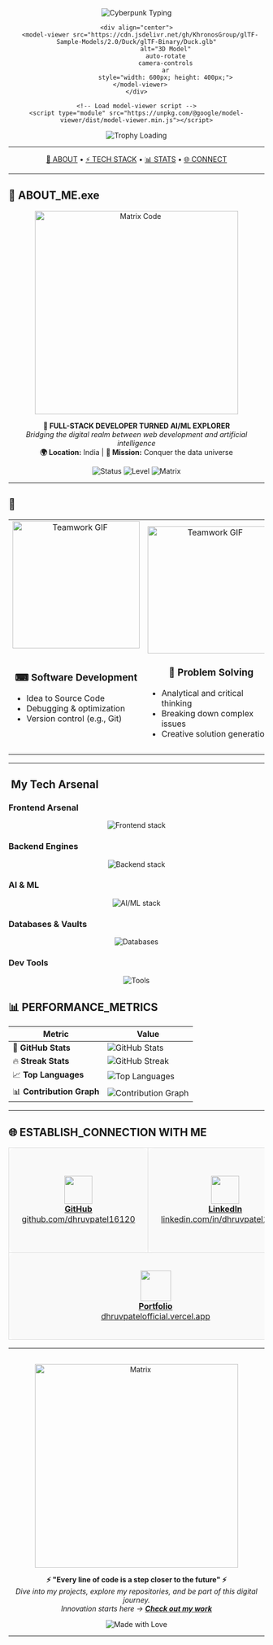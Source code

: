 <div align="center">
  <!-- Cyberpunk Header with Glowing Text -->
  <img src="https://readme-typing-svg.demolab.com?font=Orbitron&size=30&pause=1000&color=00FFFF&width=600&height=80&lines=SYSTEM_INITIALIZED;NEURAL_NETWORK_ACTIVE;WELCOME_TO_THE_MATRIX;ENTER_DHRUV_PATEL_16120.exe" alt="Cyberpunk Typing" />
  
  <!-- 3D Model Viewer -->
    <div align="center">
      <model-viewer src="https://cdn.jsdelivr.net/gh/KhronosGroup/glTF-Sample-Models/2.0/Duck/glTF-Binary/Duck.glb"
                    alt="3D Model"
                    auto-rotate
                    camera-controls
                    ar
                    style="width: 600px; height: 400px;">
      </model-viewer>
    </div>

    <!-- Load model-viewer script -->
    <script type="module" src="https://unpkg.com/@google/model-viewer/dist/model-viewer.min.js"></script>

  <!-- Fallback Trophy Display -->
  <p align="center">
    <img src="https://img.shields.io/badge/GitHub%20Profile%20Trophy-🏆%20Loading...-00FFFF?style=for-the-badge&logo=github&logoColor=white" alt="Trophy Loading"/>
  </p>
</div>

---

<!-- Cyberpunk Navigation Bar -->
<p align="center">
  <a href="#about">🔮 ABOUT</a> • 
  <a href="#tech">⚡ TECH STACK</a> • 
  <a href="#stats">📊 STATS</a> • 
  <a href="#contact">🌐 CONNECT</a>
</p>

---

<!-- About Section with Sci-Fi Styling -->
<a name="about"></a>
## 🔮 ABOUT_ME.exe

<p align="center">
  <img src="https://media.giphy.com/media/26tn33aiTi1jkl0H6/giphy.gif" width="400" alt="Matrix Code"/>
</p>

<p align="center">
  <strong>🚀 FULL-STACK DEVELOPER TURNED AI/ML EXPLORER</strong><br/>
  <em>Bridging the digital realm between web development and artificial intelligence</em><br/>
  <strong>🌍 Location:</strong> India | <strong>🎯 Mission:</strong> Conquer the data universe
</p>

<!-- Animated Status Badge -->
<p align="center">
  <img src="https://img.shields.io/badge/Status-ONLINE-brightgreen?style=for-the-badge&logo=matrix&logoColor=00ff00" alt="Status"/>
  <img src="https://img.shields.io/badge/Level-99%20Hacker-blue?style=for-the-badge&logo=github&logoColor=white" alt="Level"/>
  <img src="https://img.shields.io/badge/Matrix-Connected-00ffff?style=for-the-badge&logo=terminal&logoColor=black" alt="Matrix"/>
</p>

---

## 🌟 

<table align="center">
  <tr>
    <!-- First GIF + Soft Skills -->
    <td align="center" width="33%">
      <img src="https://media3.giphy.com/media/v1.Y2lkPTc5MGI3NjExZjJ6emFkZ29oczU1MHVhbG03MHBndDYzOWRpNm0zcGg2c2d2N2U5YiZlcD12MV9pbnRlcm5hbF9naWZfYnlfaWQmY3Q9Zw/pbIavlMZE7TkcVriMM/giphy.gif" width="250" alt="Teamwork GIF"/>
      <br/><br/>
      <h3><strong>⌨ Software Development</strong></h3> 
      <ul align="left">
         <li>Idea to Source Code</li>
         <li>Debugging & optimization</li>
         <li>Version control (e.g., Git)</li>
      </ul>
      <br></br>
    </td> 
     <td align="center" width="34%">
      <img src="https://media0.giphy.com/media/v1.Y2lkPTc5MGI3NjExZmk5ZjFycnQ0OW90MGg2NHVuZnZjcmFwaTgzeXkxYW1lOXpqanE5byZlcD12MV9pbnRlcm5hbF9naWZfYnlfaWQmY3Q9Zw/gRl82JKtOdzDr3m43F/giphy.gif" width="250" alt="Teamwork GIF"/>
      <h3><strong>🧠 Problem Solving</strong></h3> 
      <ul align="left">
         <li>Analytical and critical thinking</li>
        <li>Breaking down complex issues</li>
        <li>Creative solution generation</li>
      </ul>
    </td>
     <td align="center" width="33%">
      <img src="https://media3.giphy.com/media/v1.Y2lkPTc5MGI3NjExdHBjMmsxNG1nd3Z3OTdiZGRyaXk4eDI1bWk5cXNvaHRyYWV4N2s2NSZlcD12MV9pbnRlcm5hbF9naWZfYnlfaWQmY3Q9Zw/YlnvMD9xkDrCu0cdip/giphy.gif" width="250" alt="Teamwork GIF"/>
      <br/><br/>
      <h3><strong>⌨ Software Development</strong></h3> 
      <ul align="left">
        <li>Active listening & clear communication</li>
        <li>Thriving in group projects</li>
        <li>Helping peers grow together</li>
      </ul>
    </td>
  </tr>
</table>

---
<a name="tech"></a>
## ​ My Tech Arsenal

###  Frontend Arsenal  
<p align="center">
<img src="https://skillicons.dev/icons?i=nextjs,react,typescript,tailwind,html,css&theme=dark" alt="Frontend stack" />
</p>

###  Backend Engines  
<p align="center">
<img src="https://skillicons.dev/icons?i=nodejs,python,django,firebase&theme=dark" alt="Backend stack" />
</p>

###  AI & ML  
<p align="center">
<img src="https://skillicons.dev/icons?i=tensorflow,pytorch,streamlit,openai&theme=dark" alt="AI/ML stack" />
</p>

###  Databases & Vaults  
<p align="center">
<img src="https://skillicons.dev/icons?i=postgresql,mysql,sqlite,mongodb&theme=dark" alt="Databases" />
</p>

###  Dev Tools  
<p align="center">
<img src="https://skillicons.dev/icons?i=git,github,vscode,cursor,linux&theme=dark" alt="Tools" />
</p>


<!-- Statistics Section with Animated Cards -->
<a name="stats"></a>
## 📊 PERFORMANCE_METRICS

<p align="center">

| **Metric** | **Value** |
|------------|-----------|
| 🚀 **GitHub Stats** | ![GitHub Stats](https://github-readme-stats.vercel.app/api?username=dhruvpatel16120&show_icons=true&theme=radical&hide_border=true&bg_color=0D1117&title_color=00FFFF&text_color=FFFFFF&icon_color=FF00FF) | 
| 🔥 **Streak Stats** | ![GitHub Streak](https://github-readme-streak-stats.herokuapp.com/?user=dhruvpatel16120&theme=radical&hide_border=true&background=0D1117&stroke=00FFFF&ring=FF00FF&fire=FF6B6B&currStreakNum=FFFFFF&sideNums=00FFFF&currStreakLabel=FF00FF&sideLabels=FF6B6B) |
| 📈 **Top Languages** | ![Top Languages](https://github-readme-stats.vercel.app/api/top-langs/?username=dhruvpatel16120&layout=compact&theme=radical&hide_border=true&bg_color=0D1117&title_color=00FFFF&text_color=FFFFFF&langs_count=8) | 
| 📊 **Contribution Graph** | ![Contribution Graph](https://github-readme-activity-graph.vercel.app/graph?username=dhruvpatel16120&theme=react-dark&hide_border=true&bg_color=0D1117&color=00FFFF&line=FF00FF&point=FF6B6B) |

</p>

---

<!-- Contact Section with Sci-Fi Elements -->
<a name="contact"></a>
## 🌐 ESTABLISH_CONNECTION WITH ME
<div align="center">

<table cellspacing="70">
  <tr>
    <td align="center" width="220px" style="border:1px solid #ddd; padding:25px; border-radius:12px; background:#f9f9f9;">
      <a href="https://github.com/dhruvpatel16120">
        <img src="https://cdn.jsdelivr.net/gh/devicons/devicon@latest/icons/github/github-original.svg" width="55" height="55"/><br/>
        <b>GitHub</b><br/>
        github.com/dhruvpatel16120
      </a>
    </td>
    <td align="center" width="220px" style="border:1px solid #ddd; padding:25px; border-radius:12px; background:#f9f9f9;">
      <a href="https://www.linkedin.com/in/dhruvpatel16120/">
        <img src="https://cdn.jsdelivr.net/gh/devicons/devicon@latest/icons/linkedin/linkedin-original.svg" width="55" height="55"/><br/>
        <b>LinkedIn</b><br/>
        linkedin.com/in/dhruvpatel16120
      </a>
    </td>
    <td align="center" width="220px" style="border:1px solid #ddd; padding:55px; border-radius:12px; background:#f9f9f9;">
      <a href="https://instagram.com/dhruv_patel_16120">
        <img src="https://cdn.simpleicons.org/instagram/E4405F" width="55" height="55"/><br/>
        <b>Instagram</b><br/>
        instagram.com/dhruv_patel_16120
      </a>
    </td>
  </tr>
  <tr>
    <td align="center" colspan="2" width="440px" style="border:1px solid #ddd; padding:35px; border-radius:12px; background:#f9f9f9;">
      <a href="https://dhruvpatelofficial.vercel.app/">
        <img src="https://dhruvpatelofficial.vercel.app/logo2.png" width="60" height="60"/><br/>
        <b>Portfolio</b><br/>
        dhruvpatelofficial.vercel.app
      </a>
    </td>
    <td align="center" width="220px" style="border:1px solid #ddd; padding:35px; border-radius:12px; background:#f9f9f9;">
      <a href="mailto:dhruvpatel16120@gmail.com">
        <img src="https://cdn.simpleicons.org/gmail/EA4335" width="60" height="60"/><br/>
        <b>Gmail</b><br/>
        dhruvpatel16120@gmail.com
      </a>
    </td>
  </tr>
</table>

</div>


---

<!-- Footer with Matrix Effect -->
<p align="center">
  <br/>
  <img src="https://media0.giphy.com/media/v1.Y2lkPTc5MGI3NjExcHpxcGtpZ3N5dnpkZW85MGh4bHc2MWt4eGI3dTdwbnJhYWV2bGhxMCZlcD12MV9pbnRlcm5hbF9naWZfYnlfaWQmY3Q9Zw/S9d8XB557e8phGLBVS/giphy.gif" width="400" alt="Matrix"/>
</p>

<p align="center">
  <strong>⚡ "Every line of code is a step closer to the future" ⚡</strong><br/>
  <em>Dive into my projects, explore my repositories, and be part of this digital journey.<br/>
  Innovation starts here → <a href="https://github.com/dhruvpatel16120?tab=repositories"><b>Check out my work</b></a></em>
</p>

<!-- Animated Footer Badge -->
<p align="center">
  <img src="https://img.shields.io/badge/Made%20with%20%E2%9D%A4%20by-Dhruv%20Patel-FF00FF?style=for-the-badge&logo=github&logoColor=white" alt="Made with Love"/>
</p>

---
